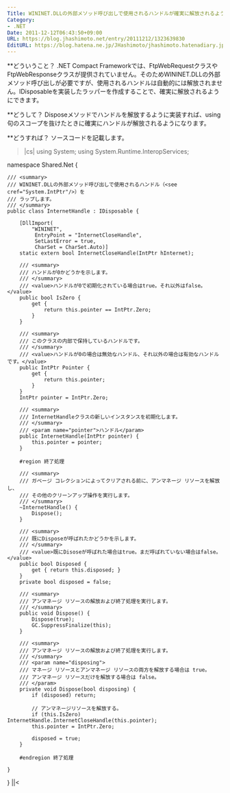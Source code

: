 ```yaml
---
Title: WININET.DLLの外部メソッド呼び出しで使用されるハンドルが確実に解放されるように実装する
Category:
- .NET
Date: 2011-12-12T06:43:50+09:00
URL: https://blog.jhashimoto.net/entry/20111212/1323639830
EditURL: https://blog.hatena.ne.jp/JHashimoto/jhashimoto.hatenadiary.jp/atom/entry/12921228815717256985
---
```



**どういうこと？
.NET Compact Frameworkでは、FtpWebRequestクラスやFtpWebResponseクラスが提供されていません。そのためWININET.DLLの外部メソッド呼び出しが必要ですが、使用されるハンドルは自動的には解放されません。IDisposableを実装したラッパーを作成することで、確実に解放されるようにできます。

**どうして？
Disposeメソッドでハンドルを解放するように実装すれば、using句のスコープを抜けたときに確実にハンドルが解放されるようになります。

**どうすれば？
ソースコードを記載します。
>|cs|
using System;
using System.Runtime.InteropServices;

namespace Shared.Net {

    /// <summary>
    /// WININET.DLLの外部メソッド呼び出しで使用されるハンドル（<see cref="System.IntPtr"/>）を
    /// ラップします。
    /// </summary>
    public class InternetHandle : IDisposable {

        [DllImport(
            "WININET", 
             EntryPoint = "InternetCloseHandle", 
             SetLastError = true, 
             CharSet = CharSet.Auto)]
        static extern bool InternetCloseHandle(IntPtr hInternet);

        /// <summary>
        /// ハンドルが0かどうかを示します。
        /// </summary>
        /// <value>ハンドルが0で初期化されている場合はtrue。それ以外はfalse。</value>
        public bool IsZero {
            get {
                return this.pointer == IntPtr.Zero;
            }
        }

        /// <summary>
        /// このクラスの内部で保持しているハンドルです。
        /// </summary>
        /// <value>ハンドルが0の場合は無効なハンドル、それ以外の場合は有効なハンドルです。</value>
        public IntPtr Pointer {
            get {
                return this.pointer;
            }
        }
        IntPtr pointer = IntPtr.Zero;
    
        /// <summary>
        /// InternetHandleクラスの新しいインスタンスを初期化します。
        /// </summary>
        /// <param name="pointer">ハンドル</param>
        public InternetHandle(IntPtr pointer) {
            this.pointer = pointer;
        }

        #region 終了処理

        /// <summary>
        /// ガベージ コレクションによってクリアされる前に、アンマネージ リソースを解放し、
        /// その他のクリーンアップ操作を実行します。 
        /// </summary>
        ~InternetHandle() {
            Dispose();
        }

        /// <summary>
        /// 既にDisposeが呼ばれたかどうかを示します。
        /// </summary>
        /// <value>既にDisoseが呼ばれた場合はtrue。まだ呼ばれていない場合はfalse。</value>
        public bool Disposed {
            get { return this.disposed; }
        }
        private bool disposed = false;

        /// <summary>
        /// アンマネージ リソースの解放および終了処理を実行します。
        /// </summary>
        public void Dispose() {
            Dispose(true);
            GC.SuppressFinalize(this);
        }

        /// <summary>
        /// アンマネージ リソースの解放および終了処理を実行します。
        /// </summary>
        /// <param name="disposing">
        /// マネージ リソースとアンマネージ リソースの両方を解放する場合は true。
        /// アンマネージ リソースだけを解放する場合は false。
        /// </param>
        private void Dispose(bool disposing) {
            if (disposed) return;

            // アンマネージリソースを解放する。
            if (this.IsZero) InternetHandle.InternetCloseHandle(this.pointer);
            this.pointer = IntPtr.Zero;

            disposed = true;
        }

        #endregion 終了処理

    }
}
||<

